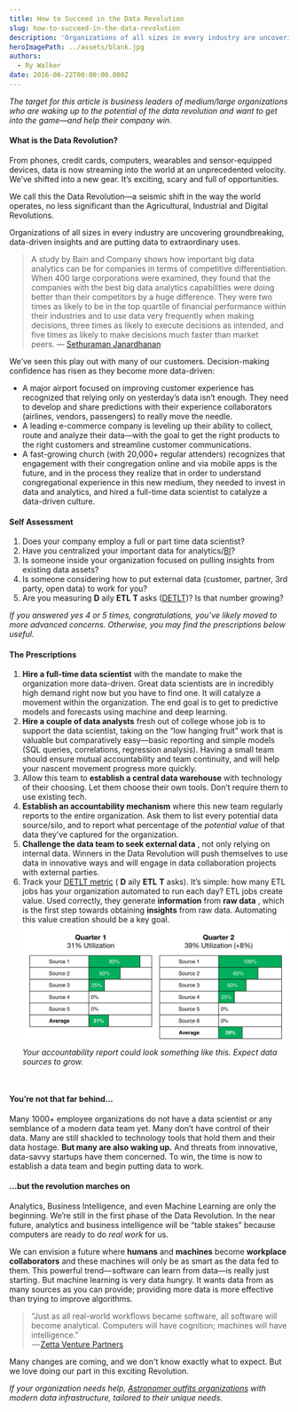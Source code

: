 ```yaml
---
title: How to Succeed in the Data Revolution
slug: how-to-succeed-in-the-data-revolution
description: 'Organizations of all sizes in every industry are uncovering groundbreaking, data-driven insights and are putting data to extraordinary uses.'
heroImagePath: ../assets/blank.jpg
authors:
  - Ry Walker
date: 2016-06-22T00:00:00.000Z
---
```

<!-- markdownlint-disable-file -->
_The target for this article is business leaders of medium/large organizations who are waking up to the potential of the data revolution and want to get into the game—and help their company win._

#### What is the Data Revolution?&nbsp;

From phones, credit cards, computers, wearables and sensor-equipped devices, data is now streaming into the world at an unprecedented velocity. We’ve shifted into a new gear. It’s exciting, scary and full of opportunities.

We call this the Data Revolution—a seismic shift in the way the world operates, no less significant than the Agricultural, Industrial and Digital Revolutions.

Organizations of all sizes in every industry are uncovering groundbreaking, data-driven insights and are putting data to extraordinary uses.

> A study by Bain and Company shows how important big data analytics can be for companies in terms of competitive differentiation. When 400 large corporations were examined, they found that the companies with the best big data analytics capabilities were doing better than their competitors by a huge difference. They were two times as likely to be in the top quartile of financial performance within their industries and to use data very frequently when making decisions, three times as likely to execute decisions as intended, and five times as likely to make decisions much faster than market peers.&nbsp;— [Sethuraman Janardhanan](https://www.happiestminds.com/blogs/author/sethuraman-j/)

We’ve seen this play out with many of our customers. Decision-making confidence has risen as they become more data-driven:

- A major airport focused on improving customer experience has recognized that relying only on yesterday’s data isn’t enough. They need to develop and share predictions with their experience collaborators (airlines, vendors, passengers) to really move the needle.
- A leading e-commerce company is leveling up their ability to collect, route and analyze their data—with the goal to get the right products to the right customers and streamline customer communications.
- A fast-growing church (with 20,000+ regular attenders) recognizes that engagement with their congregation online and via mobile apps is the future, and in the process they realize that in order to understand congregational experience in this new medium, they needed to invest in data and analytics, and hired a full-time data scientist to catalyze a data-driven culture.

#### Self Assessment

1. Does your company employ a full or part time data scientist?
2. Have you centralized your important data for analytics/[BI](https://en.wikipedia.org/wiki/Business_intelligence)?
3. Is someone inside your organization focused on pulling insights from existing data assets?
4. Is someone considering how to put external data (customer, partner, 3rd party, open data) to work for you?
5. Are you measuring **D** aily **ETL**  **T** asks ([DETLT](https://medium.com/the-astronomer-journey/how-to-measure-data-drivenness-7bd027e63da3#.x0lswsod6))? Is that number growing?

_If you answered yes 4 or 5 times, congratulations, you’ve likely moved to more advanced concerns. Otherwise, you may find the prescriptions below useful._

#### The Prescriptions

1. **Hire a full-time data scientist** with the mandate to make the organization more data-driven. Great data scientists are in incredibly high demand right now but you have to find one. It will catalyze a movement within the organization. The end goal is to get to predictive models and forecasts using machine and deep learning.
2. **Hire a couple of data analysts** fresh out of college whose job is to support the data scientist, taking on the “low hanging fruit” work that is valuable but comparatively easy—basic reporting and simple models (SQL queries, correlations, regression analysis). Having a small team should ensure mutual accountability and team continuity, and will help your nascent movement progress more quickly.
3. Allow this team to **establish a central data warehouse** with technology of their choosing. Let them choose their own tools. Don’t require them to use existing tech.
4. **Establish an accountability mechanism** where this new team regularly reports to the entire organization. Ask them to list every potential data source/silo, and to report what percentage of the _potential_ _value_ of that data they’ve captured for the organization.
5. **Challenge the data team to seek external data** , not only relying on internal data. Winners in the Data Revolution will push themselves to use data in innovative ways and will engage in data collaboration projects with external parties.
6. Track your [DETLT metric](https://medium.com/the-astronomer-journey/how-to-measure-data-drivenness-7bd027e63da3#.x0lswsod6) ( **D** aily **ETL**  **T** asks). It’s simple: how many ETL jobs has your organization automated to run each day? ETL jobs create value. Used correctly, they generate **information** from **raw data** , which is the first step towards obtaining **insights** from raw data. Automating this value creation should be a key goal.&nbsp;
 ![blog_data_utilization.jpg](../assets/blog_data_utilization.jpg?noresize "blog\_data\_utilization.jpg")_Your accountability report could look something like this. Expect data sources to grow._

&nbsp;

#### You’re not that far behind…

Many 1000+ employee organizations do not have a data scientist or any semblance of a modern data team yet. Many don’t have control of their data. Many are still shackled to technology tools that hold them and their data hostage. **But many are also waking up.** And threats from innovative, data-savvy startups have them concerned. To win, the time is now to establish a data team and begin putting data to work.

#### …but the revolution marches on

Analytics, Business Intelligence, and even Machine Learning are only the beginning. We’re still in the first phase of the Data Revolution. In the near future, analytics and business intelligence will be “table stakes” because computers are ready to do _real work_ for us.

We can envision a future where **humans** and **machines** become **workplace collaborators** and these machines will only be as smart as the data fed to them. This powerful trend— software can learn from data—is really just starting . But machine learning is very data hungry. It wants data from as many sources as you can provide; providing more data is more effective than trying to improve algorithms.

> “Just as all real-world workflows became software, all software will become analytical. Computers will have cognition; machines will have intelligence.”  
>  — [Zetta Venture Partners](https://zettavp.com/)

Many changes are coming, and we don't know exactly what to expect. But we love doing our&nbsp;part in&nbsp;this exciting Revolution.

_If your organization needs help,_ [_Astronomer outfits organizations_](https://www.astronomer.io) _with modern data infrastructure, tailored to their unique needs._


